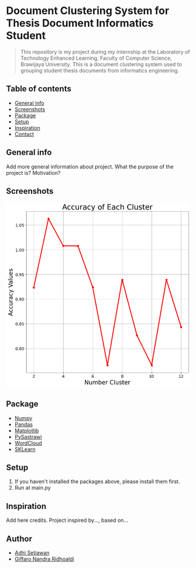 # Document Clustering System for Thesis Document Informatics Student
> This repository is my project during my internship at the Laboratory of Technology Enhanced Learning, Faculty of Computer Science, Brawijaya University. This is a document clustering system used to grouping student thesis documents from informatics engineering.

## Table of contents
* [General info](#general-info)
* [Screenshots](#screenshots)
* [Package](#package)
* [Setup](#setup)
* [Inspiration](#inspiration)
* [Contact](#contact)

## General info
Add more general information about project. What the purpose of the project is? Motivation?

## Screenshots
![Example screenshot](./img/Akurasi.png)

## Package
* <a href="https://numpy.org/">Numpy</a>
* <a href="https://pandas.pydata.org/">Pandas</a>
* <a href="https://matplotlib.org/">Matplotlib</a>
* <a href="https://pypi.org/project/PySastrawi/">PySastrawi</a>
* <a href="https://pypi.org/project/wordcloud/">WordCloud</a>
* <a href="https://scikit-learn.org/">SKLearn</a>

## Setup
1. If you haven't installed the packages above, please install them first.
2. Run at main.py

## Inspiration
Add here credits. Project inspired by..., based on...

## Author
* [Adhi Setiawan](https://www.linkedin.com/in/adhiisetiawan) 
* [Giffaro Nandra Ridhoaldi](https://www.linkedin.com/in/giffaro-nandra-ridhoaldi-0469b71b5/)

